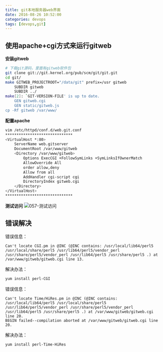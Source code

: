 ```yaml
---
title: git本地服务器web界面
date: 2016-08-26 10:52:00
categories: devops
tags: [devops,git]
---
```

## 使用apache+cgi方式来运行gitweb
**安装gitweb**
``` bash
# 下载git源码，里面有gitweb软件包
git clone git://git.kernel.org/pub/scm/git/git.git
cd git/
make GITWEB_PROJECTROOT="/data/git" prefix=/usr gitweb     
    SUBDIR gitweb
    SUBDIR ../
make[2]: `GIT-VERSION-FILE' is up to date.
    GEN gitweb.cgi
    GEN static/gitweb.js
cp -Rf gitweb /var/www/
```

<!--more-->

**配置apache**
``` bash
vim /etc/httpd/conf.d/web.git.conf
******************************
<VirtualHost *:80>
    ServerName web.gitserver
    DocumentRoot /var/www/gitweb
    <Directory /var/www/gitweb>
        Options ExecCGI +FollowSymLinks +SymLinksIfOwnerMatch
        AllowOverride All
        order allow,deny
        Allow from all
        AddHandler cgi-script cgi
        DirectoryIndex gitweb.cgi
    </Directory>
</VirtualHost>
******************************
```

**测试访问**
![057-测试访问](http://blog.xiao5tech.com/uploads/057.jpg)


## 错误解决
错误信息：
```
Can't locate CGI.pm in @INC (@INC contains: /usr/local/lib64/perl5 /usr/local/share/perl5 /usr/lib64/perl5/vendor_perl /usr/share/perl5/vendor_perl /usr/lib64/perl5 /usr/share/perl5 .) at /var/www/gitweb/gitweb.cgi line 13.
```

解决办法：
``` bash
yum install perl-CGI
```

错误信息：
```
Can't locate Time/HiRes.pm in @INC (@INC contains: /usr/local/lib64/perl5 /usr/local/share/perl5 /usr/lib64/perl5/vendor_perl /usr/share/perl5/vendor_perl /usr/lib64/perl5 /usr/share/perl5 .) at /var/www/gitweb/gitweb.cgi line 20.
BEGIN failed--compilation aborted at /var/www/gitweb/gitweb.cgi line 20.
```

解决办法：
``` bash
yum install perl-Time-HiRes
```